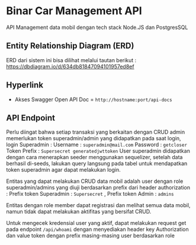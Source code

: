 
# Binar Car Management API

API Management data mobil dengan tech stack Node.JS dan PostgresSQL

## Entity Relationship Diagram (ERD)
ERD dari sistem ini bisa dilihat melalui tautan berikut : https://dbdiagram.io/d/634db81847094101957ed8ef

## Hyperlink
* Akses Swagger Open API Doc = ```http://hostname:port/api-docs```


## API Endpoint
Perlu diingat bahwa setiap transaksi yang berkaitan dengan CRUD admin memerlukan token superadmin/admin yang didapatkan pada saat login, login Superadmin :
Username : ```superadmin@mail.com```
Password : ```getcloser```
Token Prefix : ```Supersecret generatedjwttoken```
User superadmin didapatkan dengan cara menerapkan seeder menggunakan sequelizer, setelah data berhasil di-seeds, lakukan query langsung pada tabel untuk mendapatkan token superadmin agar dapat melakukan login.

Entitas yang dapat melakukan CRUD data mobil adalah user dengan role superadmin/admins yang diuji berdasarkan prefix dari header authorization :
Prefix token Superadmin : ```Supersecret``` , Prefix token Admin : ```admins```

Entitas dengan role member dapat registrasi dan melihat semua data mobil, namun tidak dapat melakukan aktifitas yang bersifat CRUD.

Untuk mengecek kredensial user yang aktif, dapat melakukan request get pada endpoint ```/api/whoami``` dengan menyediakan header key Authorization dan value token dengan prefix masing-masing user berdasarkan role
